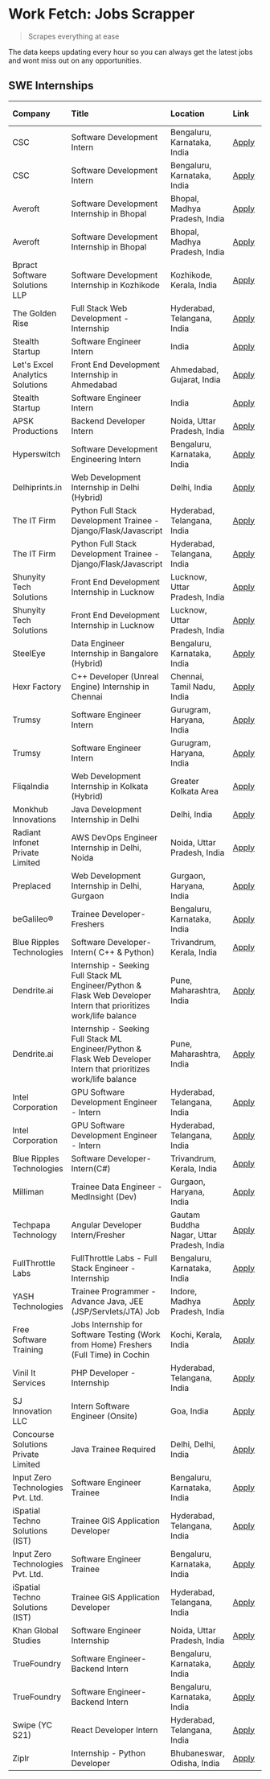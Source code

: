 # Work Fetch: Jobs Scrapper
> Scrapes everything at ease

The data keeps updating every hour so you can always get the latest jobs and wont miss out on any opportunities.

## SWE Internships
<!--START_SECTION:workfetch-->
| Company                             | Title                                                                                                              | Location                                  | Link                                                                                                                                                                                                                                                                                                                                  | Date Posted   |
|:------------------------------------|:-------------------------------------------------------------------------------------------------------------------|:------------------------------------------|:--------------------------------------------------------------------------------------------------------------------------------------------------------------------------------------------------------------------------------------------------------------------------------------------------------------------------------------|:--------------|
| CSC                                 | Software Development Intern                                                                                        | Bengaluru, Karnataka, India               | [Apply](https://in.linkedin.com/jobs/view/software-development-intern-at-csc-3873662734?position=8&pageNum=0&refId=dXpEX9Kg5%2BhWdyeQ%2Bj%2BDdw%3D%3D&trackingId=dSOktGoSZIgwzdzReBKJTA%3D%3D&trk=public_jobs_jserp-result_search-card)                                                                                               | 2024-03-27    |
| CSC                                 | Software Development Intern                                                                                        | Bengaluru, Karnataka, India               | [Apply](https://in.linkedin.com/jobs/view/software-development-intern-at-csc-3873664286?position=43&pageNum=0&refId=dXpEX9Kg5%2BhWdyeQ%2Bj%2BDdw%3D%3D&trackingId=cTVTazYPLUuOM3Fj7OV1gg%3D%3D&trk=public_jobs_jserp-result_search-card)                                                                                              | 2024-03-27    |
| Averoft                             | Software Development Internship in Bhopal                                                                          | Bhopal, Madhya Pradesh, India             | [Apply](https://in.linkedin.com/jobs/view/software-development-internship-in-bhopal-at-averoft-3874051550?position=56&pageNum=0&refId=dXpEX9Kg5%2BhWdyeQ%2Bj%2BDdw%3D%3D&trackingId=%2FRsea47Ine7m915vGVRbnQ%3D%3D&trk=public_jobs_jserp-result_search-card)                                                                          | 2024-03-27    |
| Averoft                             | Software Development Internship in Bhopal                                                                          | Bhopal, Madhya Pradesh, India             | [Apply](https://in.linkedin.com/jobs/view/software-development-internship-in-bhopal-at-averoft-3874051550?position=6&pageNum=5&refId=50o8UREmD1Mkvx3%2FfJefJQ%3D%3D&trackingId=qeIqM9XZK0OBFyfITqyezA%3D%3D&trk=public_jobs_jserp-result_search-card)                                                                                 | 2024-03-27    |
| Bpract Software Solutions LLP       | Software Development Internship in Kozhikode                                                                       | Kozhikode, Kerala, India                  | [Apply](https://in.linkedin.com/jobs/view/software-development-internship-in-kozhikode-at-bpract-software-solutions-llp-3874054300?position=8&pageNum=7&refId=GM27EWdKSWRzBqRnMU%2FJ8A%3D%3D&trackingId=iNkG7Q1rFcxQBWMhISASqg%3D%3D&trk=public_jobs_jserp-result_search-card)                                                        | 2024-03-27    |
| The Golden Rise                     | Full Stack Web Development - Internship                                                                            | Hyderabad, Telangana, India               | [Apply](https://in.linkedin.com/jobs/view/full-stack-web-development-internship-at-the-golden-rise-3871934872?position=12&pageNum=0&refId=dXpEX9Kg5%2BhWdyeQ%2Bj%2BDdw%3D%3D&trackingId=YwMlcZpu3DyzCG2zo3tEqQ%3D%3D&trk=public_jobs_jserp-result_search-card)                                                                        | 2024-03-26    |
| Stealth Startup                     | Software Engineer Intern                                                                                           | India                                     | [Apply](https://in.linkedin.com/jobs/view/software-engineer-intern-at-stealth-startup-3868406943?position=33&pageNum=0&refId=dXpEX9Kg5%2BhWdyeQ%2Bj%2BDdw%3D%3D&trackingId=AzHKc5TNzH9gG%2B0h2%2BNpvQ%3D%3D&trk=public_jobs_jserp-result_search-card)                                                                                 | 2024-03-26    |
| Let's Excel Analytics Solutions     | Front End Development Internship in Ahmedabad                                                                      | Ahmedabad, Gujarat, India                 | [Apply](https://in.linkedin.com/jobs/view/front-end-development-internship-in-ahmedabad-at-let-s-excel-analytics-solutions-3872524901?position=37&pageNum=0&refId=dXpEX9Kg5%2BhWdyeQ%2Bj%2BDdw%3D%3D&trackingId=DgqVQS%2BU6q3YOfddBhC08w%3D%3D&trk=public_jobs_jserp-result_search-card)                                              | 2024-03-26    |
| Stealth Startup                     | Software Engineer Intern                                                                                           | India                                     | [Apply](https://in.linkedin.com/jobs/view/software-engineer-intern-at-stealth-startup-3868406943?position=8&pageNum=2&refId=c1LtHIzToIDmH5Y5pqUcUg%3D%3D&trackingId=tfcB1Cualo%2FAlveT2Pj21w%3D%3D&trk=public_jobs_jserp-result_search-card)                                                                                          | 2024-03-26    |
| APSK Productions                    | Backend Developer Intern                                                                                           | Noida, Uttar Pradesh, India               | [Apply](https://in.linkedin.com/jobs/view/backend-developer-intern-at-apsk-productions-3866977403?position=46&pageNum=0&refId=dXpEX9Kg5%2BhWdyeQ%2Bj%2BDdw%3D%3D&trackingId=CUpiF7OQCnIKyi3OuphhLA%3D%3D&trk=public_jobs_jserp-result_search-card)                                                                                    | 2024-03-25    |
| Hyperswitch                         | Software Development Engineering Intern                                                                            | Bengaluru, Karnataka, India               | [Apply](https://in.linkedin.com/jobs/view/software-development-engineering-intern-at-hyperswitch-3865513498?position=6&pageNum=7&refId=GM27EWdKSWRzBqRnMU%2FJ8A%3D%3D&trackingId=nU2rPijRj7K1Qj%2BiCPhwKA%3D%3D&trk=public_jobs_jserp-result_search-card)                                                                             | 2024-03-23    |
| Delhiprints.in                      | Web Development Internship in Delhi (Hybrid)                                                                       | Delhi, India                              | [Apply](https://in.linkedin.com/jobs/view/web-development-internship-in-delhi-hybrid-at-delhiprints-in-3868314734?position=14&pageNum=0&refId=dXpEX9Kg5%2BhWdyeQ%2Bj%2BDdw%3D%3D&trackingId=A26S%2FNoeLIj72cAsos72ug%3D%3D&trk=public_jobs_jserp-result_search-card)                                                                  | 2024-03-22    |
| The IT Firm                         | Python Full Stack Development Trainee - Django/Flask/Javascript                                                    | Hyderabad, Telangana, India               | [Apply](https://in.linkedin.com/jobs/view/python-full-stack-development-trainee-django-flask-javascript-at-the-it-firm-3864185812?position=31&pageNum=0&refId=dXpEX9Kg5%2BhWdyeQ%2Bj%2BDdw%3D%3D&trackingId=yOlYwJ8F02s5VkaqEx8l9A%3D%3D&trk=public_jobs_jserp-result_search-card)                                                    | 2024-03-22    |
| The IT Firm                         | Python Full Stack Development Trainee - Django/Flask/Javascript                                                    | Hyderabad, Telangana, India               | [Apply](https://in.linkedin.com/jobs/view/python-full-stack-development-trainee-django-flask-javascript-at-the-it-firm-3864185812?position=6&pageNum=2&refId=c1LtHIzToIDmH5Y5pqUcUg%3D%3D&trackingId=dr1Zbi0H3%2F3EwqWbfiBWGg%3D%3D&trk=public_jobs_jserp-result_search-card)                                                         | 2024-03-22    |
| Shunyity Tech Solutions             | Front End Development Internship in Lucknow                                                                        | Lucknow, Uttar Pradesh, India             | [Apply](https://in.linkedin.com/jobs/view/front-end-development-internship-in-lucknow-at-shunyity-tech-solutions-3867082792?position=34&pageNum=0&refId=dXpEX9Kg5%2BhWdyeQ%2Bj%2BDdw%3D%3D&trackingId=8g0BszPbw70ynYwKi3tozg%3D%3D&trk=public_jobs_jserp-result_search-card)                                                          | 2024-03-21    |
| Shunyity Tech Solutions             | Front End Development Internship in Lucknow                                                                        | Lucknow, Uttar Pradesh, India             | [Apply](https://in.linkedin.com/jobs/view/front-end-development-internship-in-lucknow-at-shunyity-tech-solutions-3867082792?position=9&pageNum=2&refId=c1LtHIzToIDmH5Y5pqUcUg%3D%3D&trackingId=8BjruQoy%2B7rJVhOWt%2Bjeww%3D%3D&trk=public_jobs_jserp-result_search-card)                                                             | 2024-03-21    |
| SteelEye                            | Data Engineer Internship in Bangalore (Hybrid)                                                                     | Bengaluru, Karnataka, India               | [Apply](https://in.linkedin.com/jobs/view/data-engineer-internship-in-bangalore-hybrid-at-steeleye-3867087388?position=1&pageNum=7&refId=GM27EWdKSWRzBqRnMU%2FJ8A%3D%3D&trackingId=oySXXB6q8tIhDesDKHGoTw%3D%3D&trk=public_jobs_jserp-result_search-card)                                                                             | 2024-03-21    |
| Hexr Factory                        | C++ Developer (Unreal Engine) Internship in Chennai                                                                | Chennai, Tamil Nadu, India                | [Apply](https://in.linkedin.com/jobs/view/c%2B%2B-developer-unreal-engine-internship-in-chennai-at-hexr-factory-3865621204?position=23&pageNum=0&refId=dXpEX9Kg5%2BhWdyeQ%2Bj%2BDdw%3D%3D&trackingId=LRYboiqyA3sHjhpCJK%2BODQ%3D%3D&trk=public_jobs_jserp-result_search-card)                                                         | 2024-03-20    |
| Trumsy                              | Software Engineer Intern                                                                                           | Gurugram, Haryana, India                  | [Apply](https://in.linkedin.com/jobs/view/software-engineer-intern-at-trumsy-3864795201?position=57&pageNum=0&refId=dXpEX9Kg5%2BhWdyeQ%2Bj%2BDdw%3D%3D&trackingId=UYphucgEBbUGra1U9HHkzQ%3D%3D&trk=public_jobs_jserp-result_search-card)                                                                                              | 2024-03-20    |
| Trumsy                              | Software Engineer Intern                                                                                           | Gurugram, Haryana, India                  | [Apply](https://in.linkedin.com/jobs/view/software-engineer-intern-at-trumsy-3864795201?position=7&pageNum=5&refId=50o8UREmD1Mkvx3%2FfJefJQ%3D%3D&trackingId=pXQSKTgfFyzylcwxZh%2BGSA%3D%3D&trk=public_jobs_jserp-result_search-card)                                                                                                 | 2024-03-20    |
| FliqaIndia                          | Web Development Internship in Kolkata (Hybrid)                                                                     | Greater Kolkata Area                      | [Apply](https://in.linkedin.com/jobs/view/web-development-internship-in-kolkata-hybrid-at-fliqaindia-3864372048?position=11&pageNum=0&refId=dXpEX9Kg5%2BhWdyeQ%2Bj%2BDdw%3D%3D&trackingId=mH8%2F8yk729TTnQA1mfGQlw%3D%3D&trk=public_jobs_jserp-result_search-card)                                                                    | 2024-03-19    |
| Monkhub Innovations                 | Java Development Internship in Delhi                                                                               | Delhi, India                              | [Apply](https://in.linkedin.com/jobs/view/java-development-internship-in-delhi-at-monkhub-innovations-3864363548?position=45&pageNum=0&refId=dXpEX9Kg5%2BhWdyeQ%2Bj%2BDdw%3D%3D&trackingId=Lyw%2FHR8JUORIjq5EH3MHYQ%3D%3D&trk=public_jobs_jserp-result_search-card)                                                                   | 2024-03-19    |
| Radiant Infonet Private Limited     | AWS DevOps Engineer Internship in Delhi, Noida                                                                     | Noida, Uttar Pradesh, India               | [Apply](https://in.linkedin.com/jobs/view/aws-devops-engineer-internship-in-delhi-noida-at-radiant-infonet-private-limited-3858087168?position=5&pageNum=0&refId=dXpEX9Kg5%2BhWdyeQ%2Bj%2BDdw%3D%3D&trackingId=e1BwzvZLmC5aj1c0H5uXZA%3D%3D&trk=public_jobs_jserp-result_search-card)                                                 | 2024-03-15    |
| Preplaced                           | Web Development Internship in Delhi, Gurgaon                                                                       | Gurgaon, Haryana, India                   | [Apply](https://in.linkedin.com/jobs/view/web-development-internship-in-delhi-gurgaon-at-preplaced-3858075840?position=10&pageNum=7&refId=GM27EWdKSWRzBqRnMU%2FJ8A%3D%3D&trackingId=LFxF0Z7eD%2Fj2uGAl48woYA%3D%3D&trk=public_jobs_jserp-result_search-card)                                                                          | 2024-03-15    |
| beGalileo®                          | Trainee Developer- Freshers                                                                                        | Bengaluru, Karnataka, India               | [Apply](https://in.linkedin.com/jobs/view/trainee-developer-freshers-at-begalileo%C2%AE-3851158310?position=17&pageNum=0&refId=dXpEX9Kg5%2BhWdyeQ%2Bj%2BDdw%3D%3D&trackingId=A%2FD1JGS0uFqJabYvI0zyqw%3D%3D&trk=public_jobs_jserp-result_search-card)                                                                                 | 2024-03-13    |
| Blue Ripples Technologies           | Software Developer- Intern( C++  & Python)                                                                         | Trivandrum, Kerala, India                 | [Apply](https://in.linkedin.com/jobs/view/software-developer-intern-c%2B%2B-python-at-blue-ripples-technologies-3856150730?position=2&pageNum=7&refId=GM27EWdKSWRzBqRnMU%2FJ8A%3D%3D&trackingId=auetm898XeebfzaBqj%2Bfag%3D%3D&trk=public_jobs_jserp-result_search-card)                                                              | 2024-03-13    |
| Dendrite.ai                         | Internship - Seeking Full Stack ML Engineer/Python & Flask Web Developer Intern that prioritizes work/life balance | Pune, Maharashtra, India                  | [Apply](https://in.linkedin.com/jobs/view/internship-seeking-full-stack-ml-engineer-python-flask-web-developer-intern-that-prioritizes-work-life-balance-at-dendrite-ai-3853583202?position=28&pageNum=0&refId=dXpEX9Kg5%2BhWdyeQ%2Bj%2BDdw%3D%3D&trackingId=dCTO%2FTCnVrY3RxtJVpajWw%3D%3D&trk=public_jobs_jserp-result_search-card) | 2024-03-12    |
| Dendrite.ai                         | Internship - Seeking Full Stack ML Engineer/Python & Flask Web Developer Intern that prioritizes work/life balance | Pune, Maharashtra, India                  | [Apply](https://in.linkedin.com/jobs/view/internship-seeking-full-stack-ml-engineer-python-flask-web-developer-intern-that-prioritizes-work-life-balance-at-dendrite-ai-3853583202?position=3&pageNum=2&refId=c1LtHIzToIDmH5Y5pqUcUg%3D%3D&trackingId=EaFP%2ByMuAOUb5cMpHSjsdg%3D%3D&trk=public_jobs_jserp-result_search-card)        | 2024-03-12    |
| Intel Corporation                   | GPU Software Development Engineer - Intern                                                                         | Hyderabad, Telangana, India               | [Apply](https://in.linkedin.com/jobs/view/gpu-software-development-engineer-intern-at-intel-corporation-3850511131?position=53&pageNum=0&refId=dXpEX9Kg5%2BhWdyeQ%2Bj%2BDdw%3D%3D&trackingId=RjZ%2FZAdnnUGYAoFJYem7LA%3D%3D&trk=public_jobs_jserp-result_search-card)                                                                 | 2024-03-09    |
| Intel Corporation                   | GPU Software Development Engineer - Intern                                                                         | Hyderabad, Telangana, India               | [Apply](https://in.linkedin.com/jobs/view/gpu-software-development-engineer-intern-at-intel-corporation-3850511131?position=3&pageNum=5&refId=50o8UREmD1Mkvx3%2FfJefJQ%3D%3D&trackingId=b%2BSkiP0pkyUe757cbKdr5w%3D%3D&trk=public_jobs_jserp-result_search-card)                                                                      | 2024-03-09    |
| Blue Ripples Technologies           | Software Developer- Intern(C#)                                                                                     | Trivandrum, Kerala, India                 | [Apply](https://in.linkedin.com/jobs/view/software-developer-intern-c%23-at-blue-ripples-technologies-3850694934?position=15&pageNum=0&refId=dXpEX9Kg5%2BhWdyeQ%2Bj%2BDdw%3D%3D&trackingId=ufHKn5YwtdyG5r5SjpmXDw%3D%3D&trk=public_jobs_jserp-result_search-card)                                                                     | 2024-03-08    |
| Milliman                            | Trainee Data Engineer - MedInsight (Dev)                                                                           | Gurgaon, Haryana, India                   | [Apply](https://in.linkedin.com/jobs/view/trainee-data-engineer-medinsight-dev-at-milliman-3789275187?position=49&pageNum=0&refId=dXpEX9Kg5%2BhWdyeQ%2Bj%2BDdw%3D%3D&trackingId=0sq7c6YECTwiYiImN1bfbQ%3D%3D&trk=public_jobs_jserp-result_search-card)                                                                                | 2024-02-23    |
| Techpapa Technology                 | Angular Developer Intern/Fresher                                                                                   | Gautam Buddha Nagar, Uttar Pradesh, India | [Apply](https://in.linkedin.com/jobs/view/angular-developer-intern-fresher-at-techpapa-technology-3834305862?position=4&pageNum=7&refId=GM27EWdKSWRzBqRnMU%2FJ8A%3D%3D&trackingId=hTKJVXzLFR37Ewl2R8rUBQ%3D%3D&trk=public_jobs_jserp-result_search-card)                                                                              | 2024-02-20    |
| FullThrottle Labs                   | FullThrottle Labs - Full Stack Engineer - Internship                                                               | Bengaluru, Karnataka, India               | [Apply](https://in.linkedin.com/jobs/view/fullthrottle-labs-full-stack-engineer-internship-at-fullthrottle-labs-3829636016?position=7&pageNum=0&refId=dXpEX9Kg5%2BhWdyeQ%2Bj%2BDdw%3D%3D&trackingId=OZjO%2Bu9C7pe6v9yhNMsPoA%3D%3D&trk=public_jobs_jserp-result_search-card)                                                          | 2024-02-17    |
| YASH Technologies                   | Trainee Programmer - Advance Java, JEE (JSP/Servlets/JTA) Job                                                      | Indore, Madhya Pradesh, India             | [Apply](https://in.linkedin.com/jobs/view/trainee-programmer-advance-java-jee-jsp-servlets-jta-job-at-yash-technologies-3811759183?position=21&pageNum=0&refId=dXpEX9Kg5%2BhWdyeQ%2Bj%2BDdw%3D%3D&trackingId=F46qoADCmH1wZi5M%2Bi86sw%3D%3D&trk=public_jobs_jserp-result_search-card)                                                 | 2024-02-13    |
| Free Software Training              | Jobs Internship for Software Testing (Work from Home) Freshers (Full Time) in Cochin                               | Kochi, Kerala, India                      | [Apply](https://in.linkedin.com/jobs/view/jobs-internship-for-software-testing-work-from-home-freshers-full-time-in-cochin-at-free-software-training-3826557030?position=16&pageNum=0&refId=dXpEX9Kg5%2BhWdyeQ%2Bj%2BDdw%3D%3D&trackingId=oXZZUw48PNaJ51gILkmXXA%3D%3D&trk=public_jobs_jserp-result_search-card)                      | 2024-02-10    |
| Vinil It Services                   | PHP Developer - Internship                                                                                         | Hyderabad, Telangana, India               | [Apply](https://in.linkedin.com/jobs/view/php-developer-internship-at-vinil-it-services-3802010061?position=4&pageNum=0&refId=dXpEX9Kg5%2BhWdyeQ%2Bj%2BDdw%3D%3D&trackingId=F1w5pZnLeYqtLvkOdmJvMA%3D%3D&trk=public_jobs_jserp-result_search-card)                                                                                    | 2024-01-14    |
| SJ Innovation LLC                   | Intern Software Engineer (Onsite)                                                                                  | Goa, India                                | [Apply](https://in.linkedin.com/jobs/view/intern-software-engineer-onsite-at-sj-innovation-llc-3799959011?position=6&pageNum=0&refId=dXpEX9Kg5%2BhWdyeQ%2Bj%2BDdw%3D%3D&trackingId=lvYJ6HtRC6mmR2uR7bBBeg%3D%3D&trk=public_jobs_jserp-result_search-card)                                                                             | 2024-01-11    |
| Concourse Solutions Private Limited | Java Trainee Required                                                                                              | Delhi, Delhi, India                       | [Apply](https://in.linkedin.com/jobs/view/java-trainee-required-at-concourse-solutions-private-limited-3800941190?position=13&pageNum=0&refId=dXpEX9Kg5%2BhWdyeQ%2Bj%2BDdw%3D%3D&trackingId=1cB5o950OnMyVSeAuGcGfw%3D%3D&trk=public_jobs_jserp-result_search-card)                                                                    | 2024-01-09    |
| Input Zero Technologies Pvt. Ltd.   | Software Engineer Trainee                                                                                          | Bengaluru, Karnataka, India               | [Apply](https://in.linkedin.com/jobs/view/software-engineer-trainee-at-input-zero-technologies-pvt-ltd-3800927643?position=26&pageNum=0&refId=dXpEX9Kg5%2BhWdyeQ%2Bj%2BDdw%3D%3D&trackingId=BPckOsd16PqqbGaTG1Z3rw%3D%3D&trk=public_jobs_jserp-result_search-card)                                                                    | 2024-01-09    |
| iSpatial Techno Solutions (IST)     | Trainee GIS Application Developer                                                                                  | Hyderabad, Telangana, India               | [Apply](https://in.linkedin.com/jobs/view/trainee-gis-application-developer-at-ispatial-techno-solutions-ist-3800933635?position=52&pageNum=0&refId=dXpEX9Kg5%2BhWdyeQ%2Bj%2BDdw%3D%3D&trackingId=2n0QNOzQAaTSewooF9ytSQ%3D%3D&trk=public_jobs_jserp-result_search-card)                                                              | 2024-01-09    |
| Input Zero Technologies Pvt. Ltd.   | Software Engineer Trainee                                                                                          | Bengaluru, Karnataka, India               | [Apply](https://in.linkedin.com/jobs/view/software-engineer-trainee-at-input-zero-technologies-pvt-ltd-3800927643?position=1&pageNum=2&refId=c1LtHIzToIDmH5Y5pqUcUg%3D%3D&trackingId=m%2F%2FNqBZcBja1muEq9b7zTg%3D%3D&trk=public_jobs_jserp-result_search-card)                                                                       | 2024-01-09    |
| iSpatial Techno Solutions (IST)     | Trainee GIS Application Developer                                                                                  | Hyderabad, Telangana, India               | [Apply](https://in.linkedin.com/jobs/view/trainee-gis-application-developer-at-ispatial-techno-solutions-ist-3800933635?position=2&pageNum=5&refId=50o8UREmD1Mkvx3%2FfJefJQ%3D%3D&trackingId=e3HGpLXlhNh1I3j9A3VKzw%3D%3D&trk=public_jobs_jserp-result_search-card)                                                                   | 2024-01-09    |
| Khan Global Studies                 | Software Engineer Internship                                                                                       | Noida, Uttar Pradesh, India               | [Apply](https://in.linkedin.com/jobs/view/software-engineer-internship-at-khan-global-studies-3766942197?position=36&pageNum=0&refId=dXpEX9Kg5%2BhWdyeQ%2Bj%2BDdw%3D%3D&trackingId=caZuOEsSX4TuUnd2Eqcf7A%3D%3D&trk=public_jobs_jserp-result_search-card)                                                                             | 2023-11-27    |
| TrueFoundry                         | Software Engineer-Backend Intern                                                                                   | Bengaluru, Karnataka, India               | [Apply](https://in.linkedin.com/jobs/view/software-engineer-backend-intern-at-truefoundry-3779508170?position=27&pageNum=0&refId=dXpEX9Kg5%2BhWdyeQ%2Bj%2BDdw%3D%3D&trackingId=bSbQQ%2FMnXRMgi9viHZvTWA%3D%3D&trk=public_jobs_jserp-result_search-card)                                                                               | 2023-11-10    |
| TrueFoundry                         | Software Engineer-Backend Intern                                                                                   | Bengaluru, Karnataka, India               | [Apply](https://in.linkedin.com/jobs/view/software-engineer-backend-intern-at-truefoundry-3779508170?position=2&pageNum=2&refId=c1LtHIzToIDmH5Y5pqUcUg%3D%3D&trackingId=YcVLEPzVRhrGRj7QCX39Bg%3D%3D&trk=public_jobs_jserp-result_search-card)                                                                                        | 2023-11-10    |
| Swipe (YC S21)                      | React Developer Intern                                                                                             | Hyderabad, Telangana, India               | [Apply](https://in.linkedin.com/jobs/view/react-developer-intern-at-swipe-yc-s21-3737600089?position=18&pageNum=0&refId=dXpEX9Kg5%2BhWdyeQ%2Bj%2BDdw%3D%3D&trackingId=YmKJ5OD%2F1VZQDxm5%2BZZWmw%3D%3D&trk=public_jobs_jserp-result_search-card)                                                                                      | 2023-10-13    |
| Ziplr                               | Internship - Python Developer                                                                                      | Bhubaneswar, Odisha, India                | [Apply](https://in.linkedin.com/jobs/view/internship-python-developer-at-ziplr-3645677592?position=47&pageNum=0&refId=dXpEX9Kg5%2BhWdyeQ%2Bj%2BDdw%3D%3D&trackingId=0j7xCzua8IefFlb%2BSVo3sA%3D%3D&trk=public_jobs_jserp-result_search-card)                                                                                          | 2023-06-02    |
<!--END_SECTION:workfetch-->

